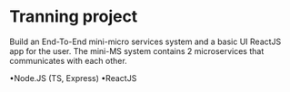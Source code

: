 # Tranning project

Build an End-To-End mini-micro services system and a basic UI ReactJS app for the user.
The mini-MS system contains 2 microservices that communicates with each other.

•Node.JS (TS, Express)
•ReactJS
